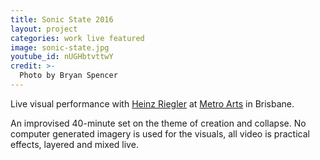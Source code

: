 ```yaml
---
title: Sonic State 2016
layout: project
categories: work live featured
image: sonic-state.jpg
youtube_id: nUGHbtvttwY
credit: >-
  Photo by Bryan Spencer
---
```


Live visual performance with [Heinz Riegler][hr]
at [Metro Arts][metro] in Brisbane.

An improvised 40-minute set on the theme of creation and collapse. No computer
generated imagery is used for the visuals, all video is practical effects,
layered and mixed live.

[hr]: http://heinzriegler.com
[metro]: https://www.metroarts.com.au/events/sonic-state/

